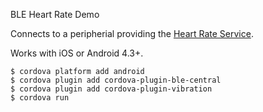 BLE Heart Rate Demo

Connects to a peripherial providing the [Heart Rate Service](http://goo.gl/wKH3X7).

Works with iOS or Android 4.3+.

    $ cordova platform add android
    $ cordova plugin add cordova-plugin-ble-central
    $ cordova plugin add cordova-plugin-vibration
    $ cordova run

